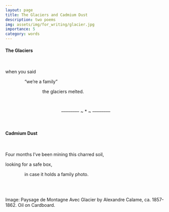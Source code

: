 ```yaml
---
layout: page
title: The Glaciers and Cadmium Dust
description: two poems
img: assets/img/for_writing/glacier.jpg
importance: 5
category: words
---
```


#### The Glaciers
<br/>

when you said

&emsp;&emsp;&emsp;&emsp; “we’re a family”

&emsp;&emsp;&emsp;&emsp;&emsp;&emsp;&emsp;&emsp; the glaciers melted.

<br/>
<p><center> –––––––– ~ * ~ –––––––– </center></p>
<br/>

#### Cadmium Dust
<br/>

Four months I’ve been mining this charred soil,

looking for a safe box,

&emsp;&emsp;&emsp;&emsp; in case it holds a family photo. 


<br/><br/>

Image: Paysage de Montagne Avec Glacier by Alexandre Calame, ca. 1857-1862. Oil on Cardboard. 